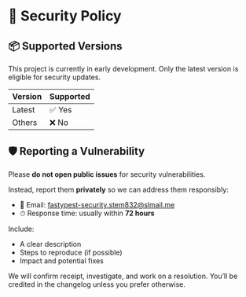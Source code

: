 # 🔐 Security Policy

## 📦 Supported Versions

This project is currently in early development. Only the latest version is eligible for security updates.

| Version | Supported |
| ------- | --------- |
| Latest  | ✅ Yes    |
| Others  | ❌ No     |

## 🛡️ Reporting a Vulnerability

Please **do not open public issues** for security vulnerabilities.

Instead, report them **privately** so we can address them responsibly:

- 📧 Email: fastypest-security.stem832@slmail.me
- ⏱ Response time: usually within **72 hours**

Include:

- A clear description
- Steps to reproduce (if possible)
- Impact and potential fixes

We will confirm receipt, investigate, and work on a resolution. You’ll be credited in the changelog unless you prefer otherwise.
